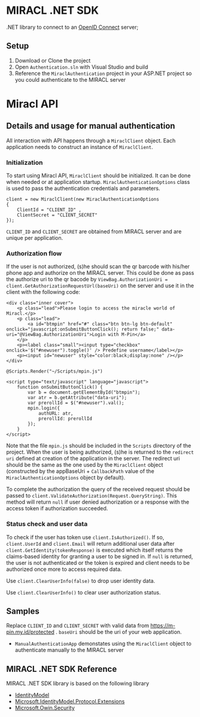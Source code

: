 # MIRACL .NET SDK

.NET library to connect to an [OpenID Connect](http://openid.net/connect/faq/) server;

## Setup

1. Download or Clone the project
1. Open `Authentication.sln` with Visual Studio and build 
1. Reference the `MiraclAuthentication` project in your ASP.NET project so you could authenticate to the MIRACL server

# Miracl API

## Details and usage for manual authentication

All interaction with API happens through a `MiraclClient` object. Each application needs to construct an instance of `MiraclClient`.

### Initialization
To start using Miracl API, `MiraclClient` should be initialized. It can be done when needed or at application startup. `MiraclAuthenticationOptions` class is used to pass the authentication credentials and parameters.

```	
client = new MiraclClient(new MiraclAuthenticationOptions 
{ 
    ClientId = "CLIENT_ID" ,
    ClientSecret = "CLIENT_SECRET"
});
```

`CLIENT_ID` and `CLIENT_SECRET` are obtained from MIRACL server and are unique per application.

### Authorization flow

If the user is not authorized, (s)he should scan the qr barcode with his/her phone app and authorize on the MIRACL server. This could be done as pass the authorize uri to the qr bacode by `ViewBag.AuthorizationUri = client.GetAuthorizationRequestUrl(baseUri)` on the server and use it in the client with the following code:

```	
<div class="inner cover">
    <p class="lead">Please login to access the miracle world of Miracl.</p>
    <p class="lead">
        <a id="btmpin" href="#" class="btn btn-lg btn-default" onclick="javascript:onSubmitButtonClick(); return false;" data-uri="@ViewBag.AuthorizationUri">Login with M-Pin</a>
    </p>
    <p><label class="small"><input type="checkbox" onclick='$("#newuser").toggle()' /> Predefine username</label></p>
    <p><input id="newuser" style="color:black;display:none" /></p>
</div>

@Scripts.Render("~/Scripts/mpin.js")

<script type="text/javascript" language="javascript">
    function onSubmitButtonClick() {
        var b = document.getElementById("btmpin");
        var atr = b.getAttribute("data-uri");
        var prerollId = $("#newuser").val();                        
        mpin.login({
            authURL: atr,
            prerollId: prerollId
        });
    }
</script>
```

Note that the file `mpin.js` should be included in the `Scripts` directory of the project.
When the user is being authorized, (s)he is returned to the `redirect uri` defined at creation of the application in the server. The redirect uri should be the same as the one used by the `MiraclClient` object (constructed by the appBaseUri + `CallbackPath` value of the `MiraclAuthenticationOptions` object by default).

To complete the authorization the query of the received request should be passed to `client.ValidateAuthorization(Request.QueryString)`. This method will return `null` if user denied authorization or a response with the access token if authorization succeeded. 

### Status check and user data

To check if the user has token use `client.IsAuthorized()`. If so, `client.UserId` and `client.Email` will return additional user data after `client.GetIdentity(tokenResponse)` is executed which itself returns the claims-based identity for granting a user to be signed in. 
If `null` is returned, the user is not authenticated or the token is expired and client needs to be authorized once more to access required data.

Use `client.ClearUserInfo(false)` to drop user identity data.

Use `client.ClearUserInfo()` to clear user authorization status.

## Samples

Replace `CLIENT_ID` and `CLIENT_SECRET` with valid data from https://m-pin.my.id/protected . `baseUri` should be the uri of your web application. 

* `ManualAuthenticationApp` demonstates using the `MiraclClient` object to authenticate manually to the MIRACL server

## MIRACL .NET SDK Reference

 MIRACL .NET SDK library is based on the following library

* [IdentityModel](https://github.com/IdentityModel/IdentityModel)
* [Microsoft.IdentityModel.Protocol.Extensions](https://github.com/AzureAD/azure-activedirectory-identitymodel-extensions-for-dotnet)
* [Microsoft.Owin.Security](http://www.nuget.org/packages/Microsoft.Owin.Security/)

